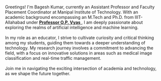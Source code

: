 Greetings! I'm Bagesh Kumar, currently an Assistant Professor and Faculty Placement Coordinator at Manipal Institute of Technology. With an academic background encompassing an M.Tech and Ph.D. from IIIT-Allahabad under <a href="https://www.linkedin.com/in/om-prakash-vyas-5a649a6/"> <b>Professor O.P. Vyas </b></a>  , I am deeply passionate about exploring the realms of artificial intelligence and machine learning.
<br />
<br />
In my role as an educator, I strive to cultivate curiosity and critical thinking among my students, guiding them towards a deeper understanding of technology. My research journey involves a commitment to advancing the field, with a focus on innovative solutions in areas such as medical image classification and real-time traffic management.
<br />
<br />
Join me in navigating the exciting intersection of academia and technology, as we shape the future together.
